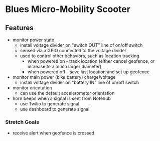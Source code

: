 Blues Micro-Mobility Scooter
============================

Features
--------

* monitor power state
  * install voltage divider on "switch OUT" line of on/off switch
  * sensed via a GPIO connected to the voltage divider
  * used to control other behaviors, such as location tracking
    * when powered on - track location (either cancel geofence, or increase to a much larger diameter)
    * when powered off - save last location and set up geofence
* monitor main power (bike battery) charge/voltage
  * install voltage divider on "battery IN" line of on/off switch
* monitor orientation
  * can use the default accelerometer orientation
* horn beeps when a signal is sent from Notehub
  * use Twilio to generate signal
  * use dashboard to generate signal

### Stretch Goals
* receive alert when geofence is crossed
